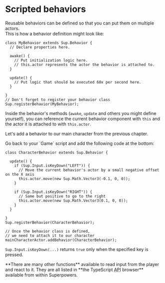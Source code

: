 # Scripted behaviors

Reusable behaviors can be defined so that you can put them on multiple actors.  
This is how a behavior definition might look like:

```
class MyBehavior extends Sup.Behavior {
  // Declare properties here.

  awake() {
    // Put initialization logic here.
    // this.actor represents the actor the behavior is attached to.
  }

  update() {
    // Put logic that should be executed 60x per second here.
  }

}
// Don't forget to register your behavior class
Sup.registerBehavior(MyBehavior);
```

Inside the behavior's methods (`awake`, `update` and others you might define yourself), you can reference the current behavior component with `this` and the actor it is attached to with `this.actor`.

Let's add a behavior to our main character from the previous chapter.

<div class="action">
  <p>Go back to your `Game` script and add the following code at the bottom:
</div>


```
class CharacterBehavior extends Sup.Behavior {

  update() {
    if (Sup.Input.isKeyDown("LEFT")) {
      // Move the current behavior's actor by a small negative offset on the X axis
      this.actor.move(new Sup.Math.Vector3(-0.1, 0, 0));
    }

    if (Sup.Input.isKeyDown("RIGHT")) {
      // Same but positive to go to the right
      this.actor.move(new Sup.Math.Vector3(0.1, 0, 0));
    }
  }

}
Sup.registerBehavior(CharacterBehavior);

// Once the behavior class is defined,
// we need to attach it to our character
mainCharacterActor.addBehavior(CharacterBehavior);
```

`Sup.Input.isKeyDown(...)` returns `true` only when the specified key is pressed.

<div class="note">
  **There are many other functions** available to read input from the player and react to it.  
  They are all listed in **the TypeScript <abbr title="Application Programming Interface">API</abbr> browser** available from within Superpowers.
</div>
